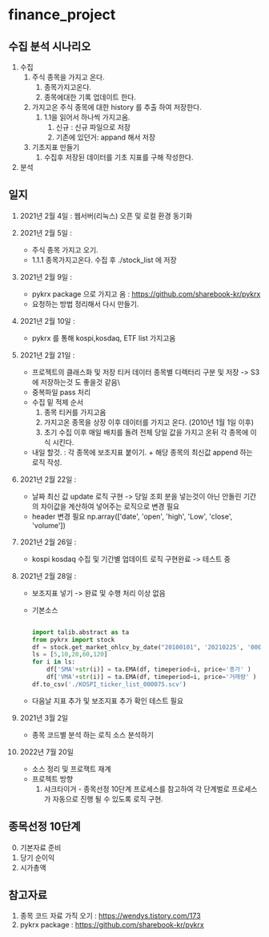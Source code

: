 # finance_project

## 수집 분석 시나리오

1. 수집
   1. 주식 종목을 가지고 온다.
      1. 종목가지고온다.
      2. 종목에대한 기록 업데이트 한다.
   2. 가지고온 주식 종목에 대한 history 를 추출 하여 저장한다.
      1. 1.1을 읽어서 하나씩 가지고옴.
         1. 신규 : 신규 파일으로 저장
         2. 기존에 있던거: appand 해서 저장
   3. 기초지표 만들기
      1. 수집후 저장된 데이터를 기초 지표를 구해 작성한다.
1. 분석

## 일지

1. 2021년 2월 4일 : 웹서버(리눅스) 오픈 및 로컬 환경 동기화
2. 2021년 2월 5일 :
   - 주식 종목 가지고 오기.
   - 1.1.1 종목가지고온다. 수집 후 ./stock_list 에 저장
3. 2021년 2월 9일 :
   - pykrx package 으로 가지고 옴 : https://github.com/sharebook-kr/pykrx
   - 요청하는 방법 정리해서 다시 만들기.
4. 2021년 2월 10일 :
   - pykrx 를 통해 kospi,kosdaq, ETF list 가지고옴
5. 2021년 2월 21일 :
   - 프로젝트의 클래스화 및 저장 티커 데이터 종목별 디렉터리 구분 및 저장 -> S3에 저장하는것 도 좋을것 같음\
   - 중복파일 pass 처리
   - 수집 밑 적제 순서
     1. 종목 티커를 가지고옴
     2. 가지고온 종목을 상장 이후 데이터를 가지고 온다. (2010년 1월 1일 이후)
     3. 초기 수집 이후 매일 배치를 돌려 전체 당일 값을 가지고 온뒤 각 종목에 이식 시킨다.
   - 내일 할것. : 각 종목에 보조지표 붙이기. + 해당 종목의 최신값 append 하는 로직 작성.
6. 2021년 2월 22일 :
   - 날짜 최신 값 update 로직 구현 -> 당일 조회 분을 넣는것이 아닌 안돌린 기간의 차이값을 계산하여 넣어주는 로직으로 변경 필요
   - header 변경 필요 np.array(['date', 'open', 'high', 'Low', 'close', 'volume'])
7. 2021년 2월 26일 :
   - kospi kosdaq 수집 및 기간별 업데이트 로직 구현완료 -> 테스트 중
8. 2021년 2월 28일 :

   - 보조지표 넣기 -> 완료 및 수행 처리 이상 없음
   - 기본소스

     ```python

     import talib.abstract as ta
     from pykrx import stock
     df = stock.get_market_ohlcv_by_date("20100101", '20210225', '000075')
     ls = [5,10,20,60,120]
     for i in ls:
         df['SMA'+str(i)] = ta.EMA(df, timeperiod=i, price='종가' )
         df['VMA'+str(i)] = ta.EMA(df, timeperiod=i, price='거래량' )
     df.to_csv('./KOSPI_ticker_list_000075.scv')
     ```

   - 다음날 지표 추가 및 보조지표 추가 확인 테스트 필요

9. 2021년 3월 2일

   - 종목 코드별 분석 하는 로직 소스 분석하기

10. 2022년 7월 20일
    - 소스 정리 및 프로잭트 재계
    - 프로젝트 방향
      1. 샤크타이거 - 종목선정 10단계 프로세스를 참고하여 각 단계벌로 프로세스가 자동으로 진행 될 수 있도록 로직 구현.

## 종목선정 10단계

0. 기본자료 준비
1. 당기 순이익
2. 시가총액

## 참고자료

1. 종목 코드 자료 가직 오기 : https://wendys.tistory.com/173
2. pykrx package : https://github.com/sharebook-kr/pykrx
